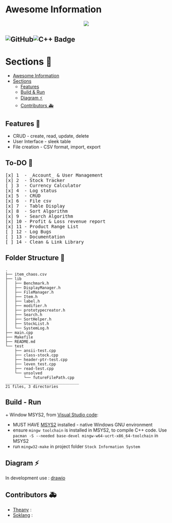 # Awesome Information
<p align='center'>
    <img src="https://capsule-render.vercel.app/api?type=waving&color=auto&height=300&section=header&text=Store%20Management&fontSize=90&animation=fadeIn&fontAlignY=38&desc=Decorate%20GitHub%20like%20me!&descAlignY=61&descAlign=62"/>
</p>

![GitHub](https://img.shields.io/badge/github-%23121011.svg?style=for-the-badge&logo=github&logoColor=white)![C++ Badge](https://img.shields.io/badge/c++-%2300599C.svg?style=for-the-badge&logo=c%2B%2B&logoColor=white)  
---
# Sections 🚧

- [Awesome Information](#awesome-information)
 [](#)
- [Sections](#sections)
  - [Features](#features)
  - [Build & Run](#build---run)
  - [Diagram ⚡](#diagram-)
  - [Contributors 🚑](#contributors-)

## Features 🎨
- CRUD - create, read, update, delete
- User Interface - sleek table
- File creation - CSV format, import, export

## To-DO 🔧
<pre>
[x] 1  - _Account_ & User Management
[x] 2  - Stock Tracker
[ ] 3  - Currency Calculator
[x] 4  - Log status
[x] 5  - CRUD
[x] 6  - File csv
[x] 7  - Table Display
[x] 8  - Sort Algorithm
[x] 9  - Search Algorithm
[x] 10 - Profit & Loss revenue report
[x] 11 - Product Range List
[ ] 12 - Log Bugs
[ ] 13 - Documentation
[ ] 14 - Clean & Link Library
</pre>

## Folder Structure 🔖
```
.
├── item_chaos.csv
├── lib
│   ├── Benchmark.h
│   ├── DisplayManager.h
│   ├── FileManager.h
│   ├── Item.h
│   ├── label.h
│   ├── modifier.h
│   ├── prototypecreator.h
│   ├── Search.h
│   ├── SortHelper.h
│   ├── StockList.h
│   └── SystemLog.h
├── main.cpp
├── Makefile
├── README.md
└── test
    ├── ansii-test.cpp
    ├── class-stock.cpp
    ├── header-ptr-test.cpp
    ├── leven_test.cpp
    ├── read-test.cpp
    └── unsolved
        └── futureFilePath.cpp
________________________________        
21 files, 3 directories
```

## Build - Run
\+ Window MSYS2, from [Visual Studio code](https://code.visualstudio.com/docs/languages/cpp#_example-install-mingwx64-on-windows "Install C/C++ toolchain"):
- MUST HAVE [MSYS2](https://www.msys2.org/) installed - native Windows GNU environment 
- ensure `mingw toolchain` is installed in MSYS2,  to compile C++ code. Use `pacman -S --needed base-devel mingw-w64-ucrt-x86_64-toolchain` in MSYS2
- run `mingw32-make` in project folder `Stock Information System`

## Diagram ⚡
In development use : [drawio](https://app.diagrams.net/#G1M2pyj16JH6AFf1WA127I3CwtmYwmrxLA#%7B%22pageId%22%3A%22eA5-_UtGZlGp_2mV5G3s%22%7D)

## Contributors 🚑
- [Theany](https://github.com/Sotheany-web) : 
- [Soklang](https://github.com/11Soklang) : 